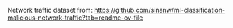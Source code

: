 Network traffic dataset from: https://github.com/sinanw/ml-classification-malicious-network-traffic?tab=readme-ov-file
